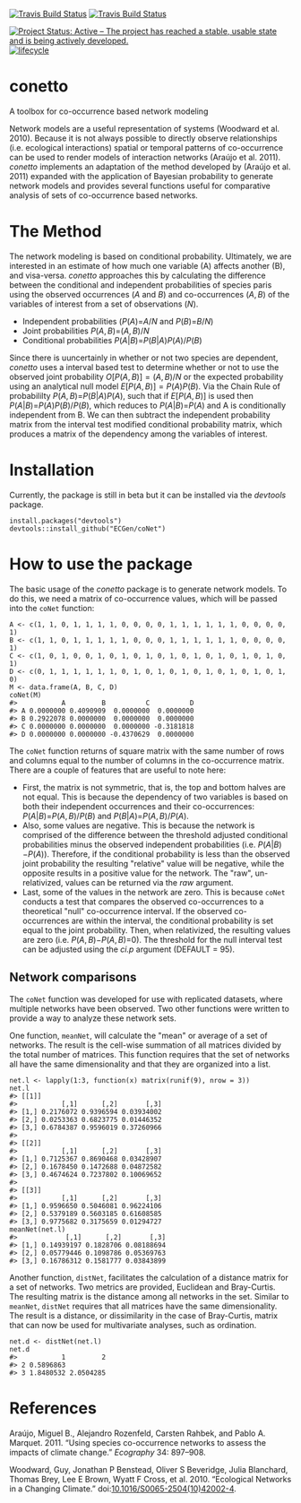 <!-- README.md is generated from README.Rmd. Please edit that file -->
<!-- # ijtiff  <img src="man/figures/logo.png" height="140" align="right"> -->
<!-- Code status -->
[![Travis Build
Status](https://travis-ci.org/ECGen/conetto.svg?branch=master)](https://travis-ci.org/ECGen/conetto)
[![Travis Build
Status](https://travis-ci.org/ECGen/conetto.svg?branch=dev)](https://travis-ci.org/ECGen/conetto)

<!-- R status -->
<!-- [![CRAN_Status_Badge](http://www.r-pkg.org/badges/version/conetto)](https://cran.r-project.org/package=conetto) -->
<!-- ![RStudio CRAN downloads](http://cranlogs.r-pkg.org/badges/grand-total/conetto) -->
<!-- ![RStudio CRAN monthly downloads](http://cranlogs.r-pkg.org/badges/conetto) -->
<!-- [![Rdocumentation](http://www.rdocumentation.org/badges/version/conetto)](http://www.rdocumentation.org/packages/conetto) -->
<!-- Dev status -->
[![Project Status: Active – The project has reached a stable, usable
state and is being actively
developed.](http://www.repostatus.org/badges/latest/wip.svg)](http://www.repostatus.org/#wip)
[![lifecycle](https://img.shields.io/badge/lifecycle-maturing-blue.svg)](https://www.tidyverse.org/lifecycle/#maturing)

<!-- <\!-- Package Review -\-> -->
<!-- [![](https://badges.ropensci.org/300_status.svg)](https://github.com/ropensci/onboarding/issues/300) -->
<!-- [![status](http://joss.theoj.org/papers/334d80d5508056dc6e7e17c6fd3ed5a6/status.svg)](http://joss.theoj.org/papers/334d80d5508056dc6e7e17c6fd3ed5a6) -->
<!-- <\!-- Archiving -\-> -->
<!-- [![DOI](https://zenodo.org/badge/102645585.svg)](https://zenodo.org/badge/latestdoi/102645585) -->
conetto
=======

A toolbox for co-occurrence based network modeling

Network models are a useful representation of systems (Woodward et al.
2010). Because it is not always possible to directly observe
relationships (i.e. ecological interactions) spatial or temporal
patterns of co-occurrence can be used to render models of interaction
networks (Araújo et al. 2011). *conetto* implements an adaptation of the
method developed by (Araújo et al. 2011) expanded with the application
of Bayesian probability to generate network models and provides several
functions useful for comparative analysis of sets of co-occurrence based
networks.

The Method
==========

The network modeling is based on conditional probability. Ultimately, we
are interested in an estimate of how much one variable (A) affects
another (B), and visa-versa. *conetto* approaches this by calculating
the difference between the conditional and independent probabilities of
species paris using the observed occurrences (*A* and *B*) and
co-occurrences (*A*, *B*) of the variables of interest from a set of
observations (*N*).

-   Independent probabilities (*P*(*A*)=*A*/*N* and *P*(*B*)=*B*/*N*)
-   Joint probabilities *P*(*A*, *B*)=(*A*, *B*)/*N*
-   Conditional probabilities *P*(*A*|*B*)=*P*(*B*|*A*)*P*(*A*)/*P*(*B*)

Since there is uuncertainly in whether or not two species are dependent,
*conetto* uses a interval based test to determine whether or not to use
the observed joint probability *O*\[*P*(*A*, *B*)\] = (*A*, *B*)/*N* or
the expected probability using an analytical null model
*E*\[*P*(*A*, *B*)\] = *P*(*A*)*P*(*B*). Via the Chain Rule of
probabililty *P*(*A*, *B*)=*P*(*B*|*A*)*P*(*A*), such that if
*E*\[*P*(*A*, *B*)\] is used then
*P*(*A*|*B*)=*P*(*A*)*P*(*B*)/*P*(*B*), which reduces to
*P*(*A*|*B*)=*P*(*A*) and A is conditionally independent from B. We can
then subtract the independent probability matrix from the interval test
modified conditional probability matrix, which produces a matrix of the
dependency among the variables of interest.

Installation
============

Currently, the package is still in beta but it can be installed via the
*devtools* package.

    install.packages("devtools")
    devtools::install_github("ECGen/coNet")

How to use the package
======================

The basic usage of the *conetto* package is to generate network models.
To do this, we need a matrix of co-occurrence values, which will be
passed into the `coNet` function:

    A <- c(1, 1, 0, 1, 1, 1, 1, 0, 0, 0, 0, 1, 1, 1, 1, 1, 1, 0, 0, 0, 0, 1)
    B <- c(1, 1, 0, 1, 1, 1, 1, 1, 0, 0, 0, 1, 1, 1, 1, 1, 1, 0, 0, 0, 0, 1)
    C <- c(1, 0, 1, 0, 0, 1, 0, 1, 0, 1, 0, 1, 0, 1, 0, 1, 0, 1, 0, 1, 0, 1)
    D <- c(0, 1, 1, 1, 1, 1, 1, 0, 1, 0, 1, 0, 1, 0, 1, 0, 1, 0, 1, 0, 1, 0)
    M <- data.frame(A, B, C, D)
    coNet(M)
    #>           A         B          C          D
    #> A 0.0000000 0.4090909  0.0000000  0.0000000
    #> B 0.2922078 0.0000000  0.0000000  0.0000000
    #> C 0.0000000 0.0000000  0.0000000 -0.3181818
    #> D 0.0000000 0.0000000 -0.4370629  0.0000000

The `coNet` function returns of square matrix with the same number of
rows and columns equal to the number of columns in the co-occurrence
matrix. There are a couple of features that are useful to note here:

-   First, the matrix is not symmetric, that is, the top and bottom
    halves are not equal. This is because the dependency of two
    variables is based on both their independent occurrences and their
    co-occurrences: *P*(*A*|*B*)=*P*(*A*, *B*)/*P*(*B*) and
    *P*(*B*|*A*)=*P*(*A*, *B*)/*P*(*A*).
-   Also, some values are negative. This is because the network is
    comprised of the difference between the threshold adjusted
    conditional probabilities minus the observed independent
    probabilities (i.e. *P*(*A*|*B*)−*P*(*A*)). Therefore, if the
    conditional probability is less than the observed joint probability
    the resulting "relative" value will be negative, while the opposite
    results in a positive value for the network. The "raw",
    un-relativized, values can be returned via the *raw* argument.
-   Last, some of the values in the network are zero. This is because
    `coNet` conducts a test that compares the observed co-occurrences to
    a theoretical "null" co-occurrence interval. If the observed
    co-occurrences are within the interval, the conditional probability
    is set equal to the joint probability. Then, when relativized, the
    resulting values are zero (i.e. *P*(*A*, *B*)−*P*(*A*, *B*)=0). The
    threshold for the null interval test can be adjusted using the
    *ci.p* argument (DEFAULT = 95).

Network comparisons
-------------------

The `coNet` function was developed for use with replicated datasets,
where multiple networks have been observed. Two other functions were
written to provide a way to analyze these network sets.

One function, `meanNet`, will calculate the "mean" or average of a set
of networks. The result is the cell-wise summation of all matrices
divided by the total number of matrices. This function requires that the
set of networks all have the same dimensionality and that they are
organized into a list.

    net.l <- lapply(1:3, function(x) matrix(runif(9), nrow = 3))
    net.l
    #> [[1]]
    #>           [,1]      [,2]       [,3]
    #> [1,] 0.2176072 0.9396594 0.03934002
    #> [2,] 0.0253363 0.6823775 0.01446352
    #> [3,] 0.6784387 0.9596019 0.37260966
    #> 
    #> [[2]]
    #>           [,1]      [,2]       [,3]
    #> [1,] 0.7125367 0.8690468 0.03428907
    #> [2,] 0.1678450 0.1472688 0.04872582
    #> [3,] 0.4674624 0.7237802 0.10069652
    #> 
    #> [[3]]
    #>           [,1]      [,2]       [,3]
    #> [1,] 0.9596650 0.5046081 0.96224106
    #> [2,] 0.5379189 0.5603185 0.61608585
    #> [3,] 0.9775682 0.3175659 0.01294727
    meanNet(net.l)
    #>            [,1]      [,2]       [,3]
    #> [1,] 0.14939197 0.1828706 0.08188694
    #> [2,] 0.05779446 0.1098786 0.05369763
    #> [3,] 0.16786312 0.1581777 0.03843899

Another function, `distNet`, facilitates the calculation of a distance
matrix for a set of networks. Two metrics are provided, Euclidean and
Bray-Curtis. The resulting matrix is the distance among all networks in
the set. Similar to `meanNet`, `distNet` requires that all matrices have
the same dimensionality. The result is a distance, or dissimilarity in
the case of Bray-Curtis, matrix that can now be used for multivariate
analyses, such as ordination.

    net.d <- distNet(net.l)
    net.d
    #>           1         2
    #> 2 0.5896863          
    #> 3 1.8480532 2.0504285

References
==========

Araújo, Miguel B., Alejandro Rozenfeld, Carsten Rahbek, and Pablo A.
Marquet. 2011. “Using species co-occurrence networks to assess the
impacts of climate change.” *Ecography* 34: 897–908.

Woodward, Guy, Jonathan P Benstead, Oliver S Beveridge, Julia Blanchard,
Thomas Brey, Lee E Brown, Wyatt F Cross, et al. 2010. “Ecological
Networks in a Changing Climate.”
doi:[10.1016/S0065-2504(10)42002-4](https://doi.org/10.1016/S0065-2504(10)42002-4).
